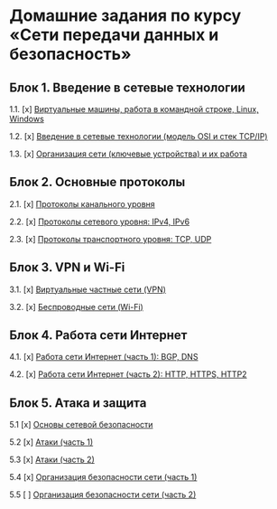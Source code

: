 # Домашние задания по курсу «Сети передачи данных и безопасность»

## Блок 1. Введение в сетевые технологии

1.1. [x] [Виртуальные машины, работа в командной строке, Linux, Windows](01_vm)

1.2. [x] [Введение в сетевые технологии (модель OSI и стек TCP/IP)](02_intro)

1.3. [x] [Организация сети (ключевые устройства) и их работа](03_devices)

## Блок 2. Основные протоколы

2.1. [x] [Протоколы канального уровня](04_channel)

2.2. [x] [Протоколы сетевого уровня: IPv4, IPv6](05_ip)

2.3. [x] [Протоколы транспортного уровня: TCP, UDP](06_tcpudp)

## Блок 3. VPN и Wi-Fi

3.1. [x] [Виртуальные частные сети (VPN)](07_organization)

3.2. [x] [Беспроводные сети (Wi-Fi)](08_wifi)

## Блок 4. Работа сети Интернет

4.1. [x] [Работа сети Интернет (часть 1): BGP, DNS](09_internet)

4.2. [x] [Работа сети Интернет (часть 2): HTTP, HTTPS, HTTP2](10_internet)

## Блок 5. Атака и защита

5.1 [x] [Основы сетевой безопасности](11_basics)

5.2 [x] [Атаки (часть 1)](12_attacks)

5.3 [x] [Атаки (часть 2)](13_attacks)

5.4 [x] [Организация безопасности сети (часть 1)](14_defence)

5.5 [ ] [Организация безопасности сети (часть 2)](15_defence)
